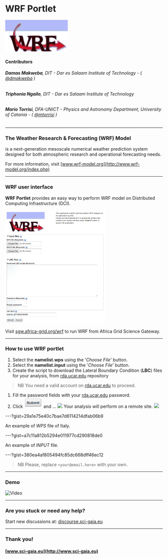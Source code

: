 WRF Portlet
===

![](assets/wrf-logo.png)

#### Contributors

###### **Damas Makweba**, DIT - Dar es Salaam Institute of Technology - ( [@dmakweba](https://github.com/dmakweba) )
###### **Triphonia Ngailo**, DIT - Dar es Salaam Institute of Technology
###### **Mario Torrisi**, DFA-UNICT - Physics and Astronomy Department, University of Catania - ( [@mtorrisi](https://github.com/mtorrisi) )

---

### The Weather Research & Forecasting (WRF) Model
is a next-generation mesoscale numerical weather prediction system designed for both atmospheric research and operational forecasting needs.

For more information, visit [www.wrf-model.org](http://www.wrf-model.org/index.php)

---

### WRF user interface

**WRF Portlet** provides an easy way to perform WRF model on Distributed Computing Infrastructure (DCI).

![](assets/screenshot.png)

Visit [sgw.africa-grid.org/wrf](https://sgw.africa-grid.org/wrf) to run WRF from Africa Grid Science Gateway.

---

### How to use WRF portlet

1. Select the **namelist.wps** using the '*Choose File*' button.
1. Select the **namelist.input** using the '*Choose File*' button.
1. Create the script to download the Lateral Boundary Condition (**LBC**) files for your analysis, from [rda.ucar.edu](https://rda.ucar.edu/) repository
> NB You need a valid account on [rda.ucar.edu](https://rda.ucar.edu/index.html?hash=data_user&action=register) to proceed.
1. Fill the password fields with your [rda.ucar.edu](https://rda.ucar.edu/) password.
1. Click ![](assets/submit.png) and ... ![](https://www.webpagefx.com/tools/emoji-cheat-sheet/graphics/emojis/tada.png) Your analysis will perform on a remote site. ![](https://www.webpagefx.com/tools/emoji-cheat-sheet/graphics/emojis/tada.png)

---?gist=29a1e75e40c7bae7d6114214dfab06b9

An example of *WPS* file of Italy.

---?gist=a7c11a812b5294e011977cd290818de0

An example of *INPUT* file.

---?gist=380ea4af805494fc85dc668dff46ec12

> NB Please, replace `<your@email.here>` with your own.

---

### Demo

![Video](https://www.youtube.com/embed/KT9QfURIOcA)

---

### Are you stuck or need any help?

Start new discussions at: [discourse.sci-gaia.eu](http://discourse.sci-gaia.eu/)

---

### Thank you!
#### [www.sci-gaia.eu](http://www.sci-gaia.eu)
